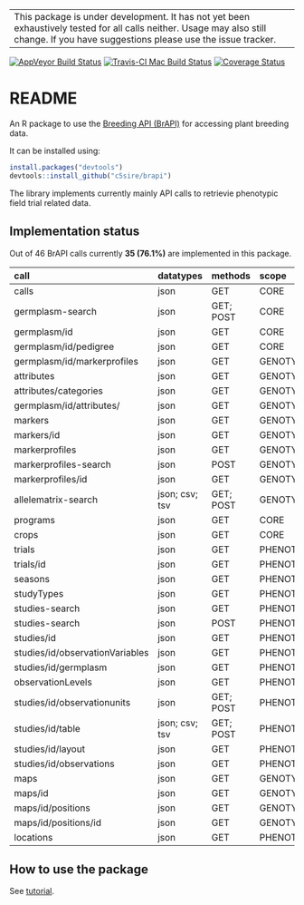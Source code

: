 
<!-- README.md is generated from README.Rmd. Please edit that file -->
|                                                                                                                                                                                      |
|--------------------------------------------------------------------------------------------------------------------------------------------------------------------------------------|
| This package is under development. It has not yet been exhaustively tested for all calls neither. Usage may also still change. If you have suggestions please use the issue tracker. |

[![AppVeyor Build Status](https://ci.appveyor.com/api/projects/status/github/c5sire/brapi?branch=master&svg=true)](https://ci.appveyor.com/project/c5sire/brapi) [![Travis-CI Mac Build Status](https://travis-ci.org/c5sire/brapi.svg?branch=master&label=Mac%20OSX)](https://travis-ci.org/c5sire/brapi) [![Coverage Status](https://img.shields.io/codecov/c/github/c5sire/brapi/master.svg)](https://codecov.io/github/c5sire/brapi?branch=master)

README
======

An R package to use the [Breeding API (BrAPI)](http://docs.brapi.apiary.io) for accessing plant breeding data.

It can be installed using:

``` r
install.packages("devtools")
devtools::install_github("c5sire/brapi")
```

The library implements currently mainly API calls to retrievie phenotypic field trial related data.

Implementation status
---------------------

Out of 46 BrAPI calls currently **35 (76.1%)** are implemented in this package.

| call                            | datatypes      | methods   | scope       |
|:--------------------------------|:---------------|:----------|:------------|
| calls                           | json           | GET       | CORE        |
| germplasm-search                | json           | GET; POST | CORE        |
| germplasm/id                    | json           | GET       | CORE        |
| germplasm/id/pedigree           | json           | GET       | CORE        |
| germplasm/id/markerprofiles     | json           | GET       | GENOTYPING  |
| attributes                      | json           | GET       | GENOTYPING  |
| attributes/categories           | json           | GET       | GENOTYPING  |
| germplasm/id/attributes/        | json           | GET       | GENOTYPING  |
| markers                         | json           | GET       | GENOTYPING  |
| markers/id                      | json           | GET       | GENOTYPING  |
| markerprofiles                  | json           | GET       | GENOTYPING  |
| markerprofiles-search           | json           | POST      | GENOTYPING  |
| markerprofiles/id               | json           | GET       | GENOTYPING  |
| allelematrix-search             | json; csv; tsv | GET; POST | GENOTYPING  |
| programs                        | json           | GET       | CORE        |
| crops                           | json           | GET       | CORE        |
| trials                          | json           | GET       | PHENOTYPING |
| trials/id                       | json           | GET       | PHENOTYPING |
| seasons                         | json           | GET       | PHENOTYPING |
| studyTypes                      | json           | GET       | PHENOTYPING |
| studies-search                  | json           | GET       | PHENOTYPING |
| studies-search                  | json           | POST      | PHENOTYPING |
| studies/id                      | json           | GET       | PHENOTYPING |
| studies/id/observationVariables | json           | GET       | PHENOTYPING |
| studies/id/germplasm            | json           | GET       | PHENOTYPING |
| observationLevels               | json           | GET       | PHENOTYPING |
| studies/id/observationunits     | json           | GET; POST | PHENOTYPING |
| studies/id/table                | json; csv; tsv | GET; POST | PHENOTYPING |
| studies/id/layout               | json           | GET       | PHENOTYPING |
| studies/id/observations         | json           | GET       | PHENOTYPING |
| maps                            | json           | GET       | GENOTYPING  |
| maps/id                         | json           | GET       | GENOTYPING  |
| maps/id/positions               | json           | GET       | GENOTYPING  |
| maps/id/positions/id            | json           | GET       | GENOTYPING  |
| locations                       | json           | GET       | PHENOTYPING |

How to use the package
----------------------

See [tutorial](https://github.com/c5sire/brapi/blob/master/vignettes/tutorial.md).
